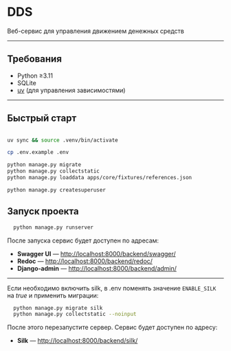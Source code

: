 # DDS
Веб-сервис для управления движением денежных средств

---
## Требования

* Python ≥3.11
* SQLite
* [uv](https://docs.astral.sh/uv/#project-management) (для управления зависимостями)
---

## Быстрый старт
```bash

uv sync && source .venv/bin/activate

cp .env.example .env

python manage.py migrate
python manage.py collectstatic
python manage.py loaddata apps/core/fixtures/references.json

python manage.py createsuperuser
```

## Запуск проекта
```bash
  python manage.py runserver
```

После запуска сервис будет доступен по адресам:

* **Swagger UI** — [http://localhost:8000/backend/swagger/](http://localhost:8000/backend/swagger/)
* **Redoc** — [http://localhost:8000/backend/redoc/](http://localhost:8000/backend/redoc/)
* **Django‑admin** — [http://localhost:8000/backend/admin/](http://localhost:8000/backend/admin/)

---

Если необходимо включить silk, в .env поменять значение `ENABLE_SILK` на *true* и применить миграции:
```bash
  python manage.py migrate silk
  python manage.py collectstatic --noinput
```
После этого перезапустите сервер. Сервис будет доступен по адресу:
* **Silk** — [http://localhost:8000/backend/silk/](http://localhost:8000/backend/silk/)

